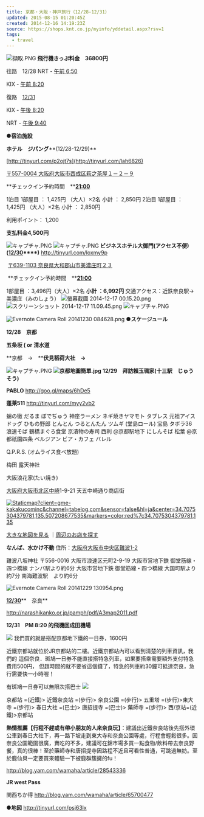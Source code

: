 ```yaml
---
title: 京都・大阪・神戸旅行（12/28-12/31）
updated: 2015-08-15 01:20:45Z
created: 2014-12-16 14:19:23Z
source: https://shops.knt.co.jp/myinfo/yddetail.aspx?rsv=1
tags:
  - travel
---
```


![擷取.PNG](../../../_resources/__.PNG)
**飛行機きっぷ料金　36800円**

往路　12/28
NRT - [午前 6:50]()

KIX - [午前 8:20]()

復路　[12/31]()

KIX - [午後 8:20]()

NRT - [午後 9:40]()

●**宿泊施設**

**ホテル　ジパング****(12/28-12/29)**

[http://tinyurl.com/p2ojt7s](http://tinyurl.com/lah6826)

[〒557-0004 大阪府大阪市西成区萩之茶屋１－２－９]()

**チェックイン予約時間　****[21:00]()**

1泊目
1部屋目 ： 1,425円 （大人）×2名
小計 ： 2,850円
2泊目
1部屋目 ： 1,425円 （大人）×2名
小計 ： 2,850円

利用ポイント： 1,200

**支払料金4,500円**

![キャプチャ.PNG](../../../_resources/_____-1.PNG)
![キャプチャ.PNG](../../../_resources/_____-2.PNG)
**ビジネスホテル大御門(アクセス不便)****(****[12/30]()****)**
http://tinyurl.com/loxmy9p

 [〒639-1103 奈良県大和郡山市美濃庄町２３]()

 **チェックイン予約時間　****[21:00]()**

1部屋目 ：3,496円（大人）×2名
**小計 ：6,992円**
交通アクセス：近鉄奈良駅→美濃庄（みのしょう）
![螢幕截圖 2014-12-17 00.15.20.png](../../../_resources/_____2014-12-17_00.15.20.png)
![スクリーンショット 2014-12-17 11.09.45.png](../../../_resources/__________2014-12-17_11.09.45.pn)
![キャプチャ.PNG](../../../_resources/_____-3.PNG)

![Evernote Camera Roll 20141230 084628.png](../../../_resources/Evernote_Camera_Roll_20141230_08)
**●スケージュール**

**12/28　京都**

**五条坂 ( or 清水道**

**京都　→　****伏見稻荷大社　→**

![キャプチャ.PNG](../../../_resources/_____.PNG)
**![京都地圖簡單.jpg](../../../_resources/______.jpg)**
**12/29　拜訪賴玉珮家(十三駅　****じゅうそう****)**

**PABLO**
http://goo.gl/maps/6hDe5

**蓬莱511**
http://tinyurl.com/myy2vb2

蛸の徹
だるま
ぼでぢゅう
神座ラーメン
ネギ焼きヤマモト
タブレス
元祖アイスドッグ
ひもの野郎
とんとん
つるとんたん
ツムギ (堂島ロール)
宝島
タボラ36
浪速そば
鶴橋まぐろ食堂
京漬物の寿司 西利 @京都駅地下
にしんそば 松葉 @京都祇園四条
ベルジアン ビア・カフェ バレル

Q.P.R.S. (オムライス食べ放題)

梅田
露天神社

大阪浪花家(たい焼き)

[大阪府](http://tabelog.com/osaka/)[大阪市北区](http://tabelog.com/osaka/C27127/rstLst/)[中崎](http://tabelog.com/osaka/C27127/C79901/rstLst/)1-9-21 天五中崎通り商店街

[![Staticmap?client=gme-kakakucominc&amp;channel=tabelog.com&amp;sensor=false&amp;hl=ja&amp;center=34.7075304379781,135.507208677535&amp;markers=color:red%7c34.7075304379781,135](../../../_resources/98f0c1353dcb16ed0a0597a72a5e6f36.png)](http://tabelog.com/osaka/A2701/A270101/27069919/dtlmap/)

[大きな地図を見る](http://tabelog.com/osaka/A2701/A270101/27069919/dtlmap/)
｜[周辺のお店を探す](http://tabelog.com/osaka/A2701/A270101/27069919/peripheral_map/)

**なんば、水かけ不動**
住所：[大阪府大阪市中央区難波1-2]()

難波八坂神社
〒556-0016 大阪市浪速区元町2-9-19
大阪市営地下鉄 御堂筋線・四つ橋線 ナンバ駅より約6分
大阪市営地下鉄 御堂筋線・四つ橋線 大国町駅より約7分
南海難波駅　より約6分

![Evernote Camera Roll 20141229 130954.png](../../../_resources/Evernote_Camera_Roll_20141229_13)

**[12/30]()****　奈良**

http://narashikanko.or.jp/pamph/pdf/A3map2011.pdf

**12/31　PM 8:20 的飛機回成田機場**

![](../../../_resources/21244a370466059ee38ec2d9befeb277.png)
我們買的就是搭配京都地下鐵的一日券，1600円

近鐵京都站就位於JR京都站的二樓。近鐵京都站內可以看到清楚的列車資訊，我們的
這個奈良．斑鳩一日券不能直接搭特急列車，如果要搭乘需要額外支付特急費用500円，
但趕時間的就不要省這個錢了，特急的列車約30鐘可抵達奈良，急行需要快一小時喔！

有斑鳩一日券可以無限次搭巴士
![](../../../_resources/0ae2364ddcdaf8e18ffa4e748cda3bea.png)

京都站 =(近鐵)> 近鐵奈良站 =(步行)> 奈良公園 =(步行)> 五重塔 =(步行)>東大寺 =(步行)> 春日大社 =(巴士)> 唐招提寺 =(巴士)> 藥師寺 =(步行)> 西/京站=(近鐵)>京都站

**熱情推薦【行程不趕或有帶小朋友的人來奈良玩】**：建議出近鐵奈良站後先搭外環公車到春日大社下，再一路下坡走到東大寺和奈良公園等處，行程會輕鬆很多。因奈良公園範圍很廣，賣吃的不多，建議可在錦市場多買一點食物/飲料帶去奈良野餐，真的很棒！至於藥師寺和唐招提寺因路程不近且可看性普通，可跳過無妨。至於鹿仙貝一定要買來體驗一下被鹿群簇擁的fu！

http://blog.yam.com/wamaha/article/28543336

**JR west Pass**

関西ちか得
http://blog.yam.com/wamaha/article/65700477

**●地図**
http://tinyurl.com/psj63lx
